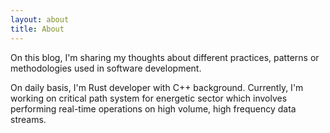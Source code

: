 ```yaml
---
layout: about
title: About
---
```


On this blog, I'm sharing my thoughts about different practices, patterns or methodologies used in software development.

On daily basis, I'm Rust developer with C++ background. Currently, I'm working on critical path system for energetic sector which involves performing real-time operations on high volume, high frequency data streams.
